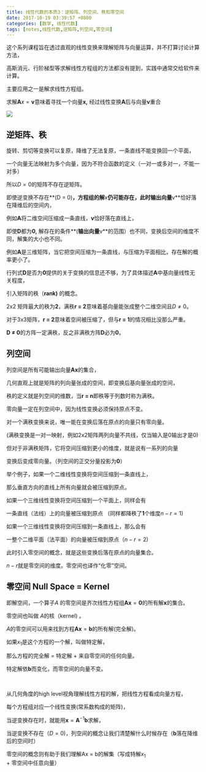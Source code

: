 ```yaml
---
title: 线性代数的本质3：逆矩阵、列空间、秩和零空间
date: 2017-10-19 03:39:57 +0800
categories: [数学, 线性代数]
tags: [notes,线性代数,逆矩阵,列空间,零空间]    
---
```






这个系列课程旨在透过直观的线性变换来理解矩阵与向量运算，并不打算讨论计算方法，     	

高斯消元、行阶梯型等求解线性方程组的方法都没有提到，实践中通常交给软件来计算。			

主要应用之一是解求线性方程组。		

求解$\mathbf{A}x = \mathbf{v}$意味着寻找一个向量**x,** 经过线性变换$\mathbf{A}$后与向量$\mathbf{v}$重合		       

![](https://cdn.jsdelivr.net/gh/dlcai/image-bed/img/linear_algebra3/1.png)





## 逆矩阵、秩

旋转、剪切等变换可以复原，降维了无法复原，一条直线不能变换回一个平面，			

一个向量无法映射为多个向量，因为不符合函数的定义（一对一或多对一，不能一对多）				

所以$D = 0$的矩阵不存在逆矩阵。			

即使逆变换不存在**(D = 0)**，方程组的解**x**仍可能存在，此时输出向量**v**恰好落在降维后的空间内，				

例如**A**将二维空间压缩成一条直线，**v**恰好落在直线上，

即使**D**都为**0,** 解存在的条件**(**输出向量**v**的范围）也不同，变换后空间的维度不同，解集的大小也不同。			

例如**A**是三维矩阵，当它把空间压缩为一条直线，与压缩为平面相比，存在解的概率更小了。			

行列式**D**是否为**0**提供的关于变换的信息还不够，为了具体描述**A**中基向量线性无关程度，			

引入矩阵的秩（**rank)** 的概念。   		

$\mathrm{2 x 2}$ 矩阵最大的秩为**2**，满秩**r = 2**意味着基向量能张成整个二维空间且$D ≠ 0$。			

对于$\mathrm{3 x 3}$矩阵，**r = 2**意味着空间被压缩了，但与**r = 1**的情况相比没那么严重。			

**D ≠ 0**的方阵一定满秩，反之非满秩方阵**D**必为**0**。       	



## 列空间

列空间是所有可能输出向量$\mathbf{Ax}$的集合，

几何直观上就是矩阵的列向量张成的空间，即变换后基向量张成的空间，				

秩的定义就是列空间的维数，当**r = n**即秩等于列数时称为满秩。		

零向量一定在列空间中，因为线性变换必须保持原点不变。			

对一个满秩变换来说，唯一能在变换后落在原点的向量只有零向量。			

 (满秩变换是一对一映射，例如$\mathrm{2x2}$矩阵两列向量不共线，仅当输入是0输出才是0)				

但对于非满秩矩阵，它将空间压缩到更小的维度，就是说有一系列的向量

变换后变成零向量。（列空间的正交分量投影为**0**）				

举个例子，如果一个二维线性变换将空间压缩到一条直线上，				

那么垂直方向的直线上所有向量就会被压缩到原点。			

如果一个三维线性变换将空间压缩到一个平面上，同样会有				

一条直线（法线）上的向量被压缩到原点 （同样都降秩了**1**个维度$n - r = 1$)	        

如果一个三维线性变换将空间压缩到一条直线上，那么会有				

一整个二维平面（法平面）的向量被压缩到原点（$n - r = 2$)				

此时引入零空间的概念，就是这些变换后落在原点的向量集合。

 $n - r$就是零空间的维度。零空间也译作“化零”空间。



## 零空间 **Null Space = Kernel**

即解空间，一个算子$A$ 的零空间是齐次线性方程组$\mathbf{Ax}=\mathbf{0}$的所有解**x**的集合。								

零空间也叫做 *A*的核（kernel) 。				



*A*的零空间可以用来找到方程$\mathbf{Ax}=\mathbf{b}$的所有解(完全解)。			

如果$x_1$是这个方程的一个解，叫做特定解，			

那么方程的完全解 = 特定解 + 来自零空间的任何向量。 		

特定解依$\mathbf{b}$而变化，而零空间的向量不变。				

​		

从几何角度的high level视角理解线性方程的解，把线性方程看成向量方程，        			

每个方程组对应一个线性变换(常系数构成的矩阵)，  	  		

当逆变换存在时，就能用$\mathbf{x} = \mathbf{A}^{-1}\mathbf{b}$求解， 				

当逆变换不存在（$D = 0$)，列空间的概念让我们清楚解什么时候存在（$\mathbf{b}$落在降维后的空间时）				

零空间的概念则有助于我们理解Ax = b的解集（写成特解$x_1$ + 零空间中任意向量）					


